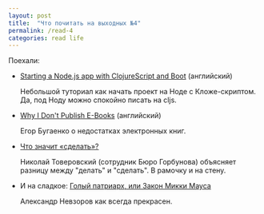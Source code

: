 ```yaml
---
layout: post
title:  "Что почитать на выходных №4"
permalink: /read-4
categories: read life
---
```


Поехали:

- [Starting a Node.js app with ClojureScript and Boot][url-1] (английский)

  Небольшой туториал как начать проект на Ноде с Кложе-скриптом. Да, под Ноду
  можно спокойно писать на cljs.

[url-1]: https://specious.github.io/blog/2016/12/07/Starting-a-NodeJS-app-with-ClojureScript-and-Boot/

- [Why I Don't Publish E-Books][url-2] (английский)

  Егор Бугаенко о недостатках электронных книг.

[url-2]: http://www.yegor256.com/2016/11/09/why-no-ebooks.html

- [Что значит «сделать»?][url-3]

  Николай Товеровский (сотрудник Бюро Горбунова) объясняет разницу между
  "делать" и "сделать". В рамочку и на стену.

[url-3]: http://artgorbunov.ru/bb/soviet/20160121/

- И на сладкое: [Голый патриарх, или Закон Микки Мауса][url-4]

  Александр Невзоров как всегда прекрасен.

[url-4]: https://snob.ru/selected/entry/99127?v=1452099738

